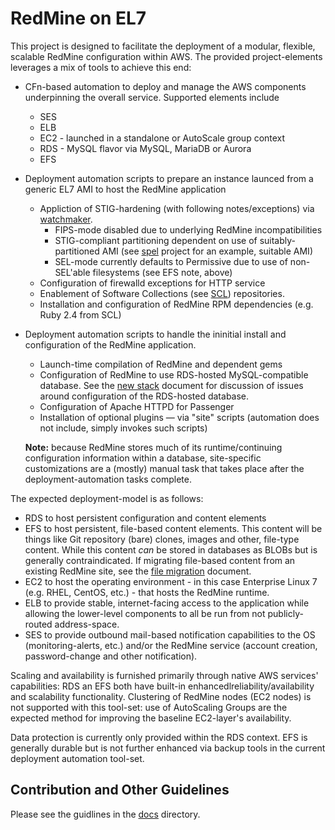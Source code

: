 # RedMine on EL7

This project is designed to facilitate the deployment of a modular, flexible, scalable RedMine configuration within AWS. The provided project-elements leverages a mix of tools to achieve this end:

* CFn-based automation to deploy and manage the AWS components underpinning the overall service. Supported elements include
    * SES
    * ELB
    * EC2 - launched in a standalone or AutoScale group context
    * RDS - MySQL flavor via MySQL, MariaDB or Aurora
    * EFS
* Deployment automation scripts to prepare an instance launced from a generic EL7 AMI to host the RedMine application
    * Appliction of STIG-hardening (with following notes/exceptions) via [watchmaker](https://github.com/plus3it/watchmaker.git).
        * FIPS-mode disabled due to underlying RedMine incompatibilities
        * STIG-compliant partitioning dependent on use of suitably-partitioned AMI (see [spel](https://github.com/plus3it/spel.git) project for an example, suitable AMI)
        * SEL-mode currently defaults to Permissive due to use of non-SEL'able filesystems (see EFS note, above)
    * Configuration of firewalld exceptions for HTTP service
    * Enablement of Software Collections (see [SCL](https://www.softwarecollections.org/en/)) repositories.
    * Installation and configuration of RedMine RPM dependencies (e.g. Ruby 2.4 from SCL)
* Deployment automation scripts to handle the ininitial install and configuration of the RedMine application.
    * Launch-time compilation of RedMine and dependent gems
    * Configuration of RedMine to use RDS-hosted MySQL-compatible database. See the [new stack](docs/FreshStackDBnotes.md) document for discussion of issues around configuration of the RDS-hosted database.
    * Configuration of Apache HTTPD for Passenger
    * Installation of optional plugins — via "site" scripts (automation does not include, simply invokes such scripts)

    **Note:** because RedMine stores much of its runtime/continuing configuration information within a database, site-specific customizations are a (mostly) manual task that takes place after the deployment-automation tasks complete.

The expected deployment-model is as follows:

* RDS to host persistent configuration and content elements
* EFS to host persistent, file-based content elements. This content will be things like Git repository (bare) clones, images and other, file-type content. While this content _can_ be stored in databases as BLOBs but is generally contraindicated. If migrating file-based content from an existing RedMine site, see the [file migration](docs/EFS_MigrationNotes.md) document.
* EC2 to host the operating environment - in this case Enterprise Linux 7 (e.g. RHEL, CentOS, etc.) - that hosts the RedMine runtime.
* ELB to provide stable, internet-facing access to the application while allowing the lower-level components to all be run from not publicly-routed address-space.
* SES to provide outbound mail-based notification capabilities to the OS (monitoring-alerts, etc.) and/or the RedMine service (account creation, password-change and other notification).

Scaling and availability is furnished primarily through native AWS services' capabilities: RDS an EFS both have built-in enhancedlreliability/availability and scalability functionality. Clustering of RedMine nodes (EC2 nodes) is not supported with this tool-set: use of AutoScaling Groups are the expected method for improving the baseline EC2-layer's availability.

Data protection is currently only provided within the RDS context. EFS is generally durable but is not further enhanced via backup tools in the current deployment automation tool-set.


## Contribution and Other Guidelines

Please see the guidlines in the [docs](docs) directory.
